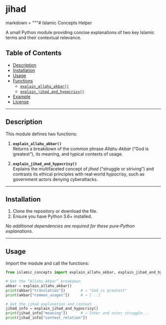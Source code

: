 # jihad
 
markdown = """# Islamic Concepts Helper

A small Python module providing concise explanations of two key Islamic terms and their contextual relevance.

## Table of Contents

- [Description](#description)  
- [Installation](#installation)  
- [Usage](#usage)  
- [Functions](#functions)  
  - [`explain_allahu_akbar()`](#explain_allahu_akbar)  
  - [`explain_jihad_and_hypocrisy()`](#explain_jihad_and_hypocrisy)  
- [Example](#example)  
- [License](#license)  

---

## Description

This module defines two functions:

1. **`explain_allahu_akbar()`**  
   Returns a breakdown of the common phrase *Allahu Akbar* (“God is greatest”), its meaning, and typical contexts of usage.

2. **`explain_jihad_and_hypocrisy()`**  
   Explains the multifaceted concept of *jihad* (“struggle or striving”) and contrasts its ethical principles with real‑world hypocrisy, such as government actors denying cyberattacks.

---

## Installation

1. Clone the repository or download the file.  
2. Ensure you have Python 3.6+ installed.

_No additional dependencies are required for these pure‑Python explanations._

---

## Usage

Import the module and call the functions:

```python
from islamic_concepts import explain_allahu_akbar, explain_jihad_and_hypocrisy

# Get the “Allahu Akbar” breakdown
akbar = explain_allahu_akbar()
print(akbar["translation"])       # → "God is greatest"
print(akbar["common_usages"])     # → [...]

# Get the jihad explanation and context
jihad_info = explain_jihad_and_hypocrisy()
print(jihad_info["meaning"])      # → Inner and outer struggle...
print(jihad_info["context_relation"])
